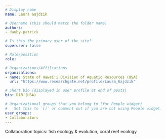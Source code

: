 ```yaml
---
# Display name
name: Laura Gajdzik

# Username (this should match the folder name)
authors:
- dauby-patrick

# Is this the primary user of the site?
superuser: false

# Role/position
role: 

# Organizations/Affiliations
organizations:
- name: State of Hawai'i Division of Aquatic Resources (USA)
  url: "https://www.researchgate.net/profile/Laura_Gajdzik"

# Short bio (displayed in user profile at end of posts)
bio: DAR (USA)

# Organizational groups that you belong to (for People widget)
#   Set this to `[]` or comment out if you are not using People widget.
user_groups:
- Collaborators
---
```

Collaboration topics: fish ecology & evolution, coral reef ecology

